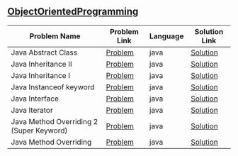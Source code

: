 ## [ObjectOrientedProgramming](https://www.hackerrank.com/domains/java/oop)

|Problem Name|Problem Link|Language|Solution Link|
---|---|---|---
|Java Abstract Class|[Problem](https://www.hackerrank.com/challenges/java-abstract-class/problem)|java|[Solution](./JavaAbstractClass.java)|
|Java Inheritance II|[Problem](https://www.hackerrank.com/challenges/java-inheritance-2/problem)|java|[Solution](./JavaInheritanceII.java)|
|Java Inheritance I|[Problem](https://www.hackerrank.com/challenges/java-inheritance-1/problem)|java|[Solution](./JavaInheritanceI.java)|
|Java Instanceof keyword|[Problem](https://www.hackerrank.com/challenges/java-instanceof-keyword/problem)|java|[Solution](./JavaInstanceofkeyword.java)|
|Java Interface|[Problem](https://www.hackerrank.com/challenges/java-interface/problem)|java|[Solution](./JavaInterface.java)|
|Java Iterator|[Problem](https://www.hackerrank.com/challenges/java-iterator/problem)|java|[Solution](./JavaIterator.java)|
|Java Method Overriding 2 (Super Keyword)|[Problem](https://www.hackerrank.com/challenges/java-method-overriding-2-super-keyword/problem)|java|[Solution](./JavaMethodOverriding2(SuperKeyword).java)|
|Java Method Overriding|[Problem](https://www.hackerrank.com/challenges/java-method-overriding/problem)|java|[Solution](./JavaMethodOverriding.java)|
